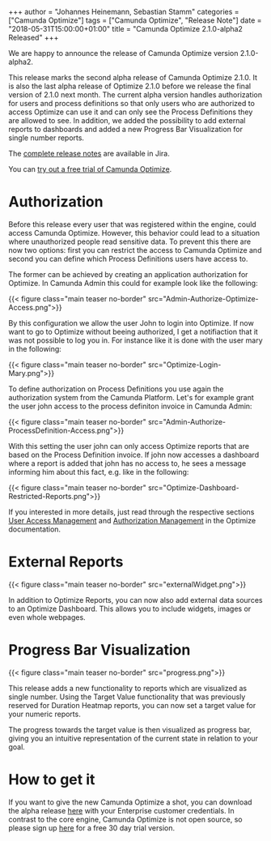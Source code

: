 +++
author = "Johannes Heinemann, Sebastian Stamm"
categories = ["Camunda Optimize"]
tags = ["Camunda Optimize", "Release Note"]
date = "2018-05-31T15:00:00+01:00"
title = "Camunda Optimize 2.1.0-alpha2 Released"
+++

We are happy to announce the release of Camunda Optimize version 2.1.0-alpha2.

This release marks the second alpha release of Camunda Optimize 2.1.0. It is also the last alpha release of Optimize 2.1.0 before we release the final version of 2.1.0 next month. The current alpha version handles authorization for users and process definitions so that only users who are authorized to access Optimize can use it and can only see the Process Definitions they are allowed to see. In addition, we added the possibility to add external reports to dashboards and added a new Progress Bar Visualization for single number reports.

<!--more-->

The [complete release notes](https://jira.camunda.com/secure/ReleaseNote.jspa?projectId=10730&version=15313) are available in Jira.

You can [try out a free trial of Camunda Optimize](#how-to-get-it).

# Authorization

Before this release every user that was registered within the engine, could access Camunda Optimize. However, this behavior could lead to a situation where unauthorized people read sensitive data. To prevent this there are now two options: first you can restrict the access to Camunda Optimize and second you can define which Process Definitions users have access to.

The former can be achieved by creating an application authorization for Optimize. In Camunda Admin this could for example look like the following:

{{< figure class="main teaser no-border" src="Admin-Authorize-Optimize-Access.png">}}

By this configuration we allow the user John to login into Optimize. If now want to go to Optimize without beeing authorized, I get a notifiaction that it was not possible to log you in. For instance like it is done with the user mary in the following:

{{< figure class="main teaser no-border" src="Optimize-Login-Mary.png">}}

To define authorization on Process Definitions you use again the authorization system from the Camunda Platform. Let's for example grant the user john access to the process definiton invoice in Camunda Admin:

{{< figure class="main teaser no-border" src="Admin-Authorize-ProcessDefinition-Access.png">}}

With this setting the user john can only access Optimize reports that are based on the Process Definition invoice. If john now accesses a dashboard where a report is added that john has no access to, he sees a message informing him about this fact, e.g. like in the following:

{{< figure class="main teaser no-border" src="Optimize-Dashboard-Restricted-Reports.png">}}

If you interested in more details, just read through the respective sections [User Access Management](https://docs.camunda.org/optimize/2.1/technical-guide/user-management/) and [Authorization Management](https://docs.camunda.org/optimize/2.1/technical-guide/authorization/) in the Optimize documentation.

# External Reports

{{< figure class="main teaser no-border" src="externalWidget.png">}}

In addition to Optimize Reports, you can now also add external data sources to an Optimize Dashboard. This allows you to include widgets, images or even whole webpages.

# Progress Bar Visualization

{{< figure class="main teaser no-border" src="progress.png">}}

This release adds a new functionality to reports which are visualized as single number. Using the Target Value functionality that was previously reserved for Duration Heatmap reports, you can now set a target value for your numeric reports.

The progress towards the target value is then visualized as progress bar, giving you an intuitive representation of the current state in relation to your goal.

# How to get it

If you want to give the new Camunda Optimize a shot, you can download the alpha release [here](https://docs.camunda.org/enterprise/download/#camunda-optimize) with your Enterprise customer credentials. In contrast to the core engine, Camunda Optimize is not open source, so please sign up [here](https://camunda.com/download/enterprise/) for a free 30 day trial version.
